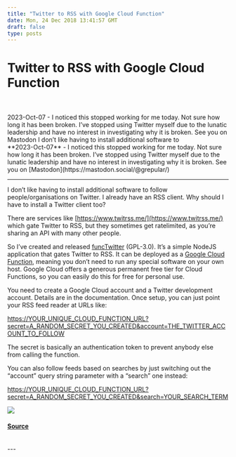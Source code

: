 ```yaml
---
title: "Twitter to RSS with Google Cloud Function"
date: Mon, 24 Dec 2018 13:41:57 GMT
draft: false
type: posts
---
```

# Twitter to RSS with Google Cloud Function

<br/>

<br/>
2023-Oct-07 - I noticed this stopped working for me today. Not sure how long it has been broken. I’ve stopped using Twitter myself due to the lunatic leadership and have no interest in investigating why it is broken. See you on Mastodon I don’t like having to install additional software to
<br/>
**2023-Oct-07** - I noticed this stopped working for me today. Not sure how long it has been broken. I’ve stopped using Twitter myself due to the lunatic leadership and have no interest in investigating why it is broken. See you on [Mastodon](https://mastodon.social/@grepular/)

* * *

I don’t like having to install additional software to follow people/organisations on Twitter. I already have an RSS client. Why should I have to install a Twitter client too?

There are services like [https://www.twitrss.me/](https://www.twitrss.me/) which gate Twitter to RSS, but they sometimes get ratelimited, as you’re sharing an API with many other people.

So I’ve created and released [funcTwitter](https://gitlab.com/mikecardwell/functwitter) (GPL-3.0). It’s a simple NodeJS application that gates Twitter to RSS. It can be deployed as a [Google Cloud Function](https://cloud.google.com/functions/), meaning you don’t need to run any special software on your own host. Google Cloud offers a generous permanent free tier for Cloud Functions, so you can easily do this for free for personal use.

You need to create a Google Cloud account and a Twitter development account. Details are in the documentation. Once setup, you can just point your RSS feed reader at URLs like:

[https://YOUR\_UNIQUE\_CLOUD\_FUNCTION\_URL?secret=A\_RANDOM\_SECRET\_YOU\_CREATED&account=THE\_TWITTER\_ACCOUNT\_TO\_FOLLOW](https://YOUR_UNIQUE_CLOUD_FUNCTION_URL?secret=A_RANDOM_SECRET_YOU_CREATED&account=THE_TWITTER_ACCOUNT_TO_FOLLOW)

The secret is basically an authentication token to prevent anybody else from calling the function.

You can also follow feeds based on searches by just switching out the “account” query string parameter with a “search” one instead:

[https://YOUR\_UNIQUE\_CLOUD\_FUNCTION\_URL?secret=A\_RANDOM\_SECRET\_YOU\_CREATED&search=YOUR\_SEARCH\_TERM](https://YOUR_UNIQUE_CLOUD_FUNCTION_URL?secret=A_RANDOM_SECRET_YOU_CREATED&search=YOUR_SEARCH_TERM)

[![](https://www.grepular.com/images/amazon/serverless_computing.jpg)](https://www.grepular.com/redir?key=amazon_serverless_computing "Beginning Serverless Computing")

#### [Source](https://www.grepular.com/Twitter_to_RSS_with_Google_Cloud_Function)

<br/>
---
